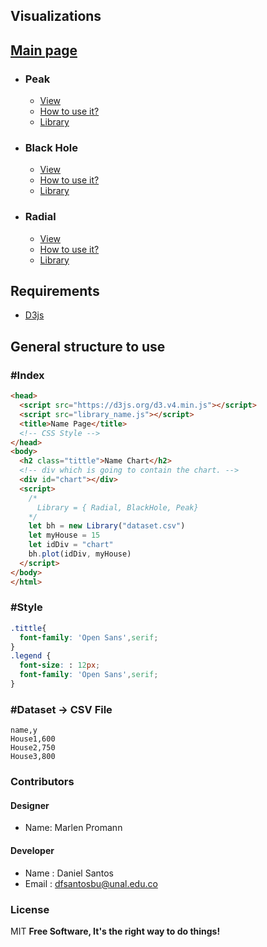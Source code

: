 ## Visualizations
  ## [Main  page](https://xdanielsb.github.io/EnergyVis/index.html)

 - ### Peak
    - [View](https://xdanielsb.github.io/EnergyVis/base/b1/b1.html)
    - [How to use it?](/base/b1/readme.md)
    - [Library](/base/b1/peak.js)

 - ### Black Hole
    - [View](https://xdanielsb.github.io/EnergyVis/base/b2/b2.html)
    - [How to use it?](/base/b2/readme.md)
    - [Library](/base/b2/blackHole.js)

 - ### Radial
    - [View](https://xdanielsb.github.io/EnergyVis/base/b3/b3.html)
    - [How to use it?](/base/b3/readme.md)
    - [Library](/base/b3/radial.js)


## Requirements
  - [D3js](https://d3js.org/d3.v4.min.js)

## General structure to use

### #Index
```html
<head>
  <script src="https://d3js.org/d3.v4.min.js"></script>
  <script src="library_name.js"></script>
  <title>Name Page</title>
  <!-- CSS Style -->
</head>
<body>
  <h2 class="tittle">Name Chart</h2>
  <!-- div which is going to contain the chart. -->
  <div id="chart"></div>
  <script>
    /*
      Library = { Radial, BlackHole, Peak}
    */
    let bh = new Library("dataset.csv")
    let myHouse = 15
    let idDiv = "chart"
    bh.plot(idDiv, myHouse)
  </script>
</body>
</html>
```

### #Style
```css
.tittle{
  font-family: 'Open Sans',serif;
}
.legend {
  font-size: : 12px;
  font-family: 'Open Sans',serif;
}
```

### #Dataset -> CSV File

```csv
name,y
House1,600
House2,750
House3,800
```

### Contributors

#### Designer
* Name:  Marlen Promann

#### Developer
* Name : Daniel Santos
* Email : dfsantosbu@unal.edu.co

### License
MIT
**Free Software, It's the right way  to do things!**
